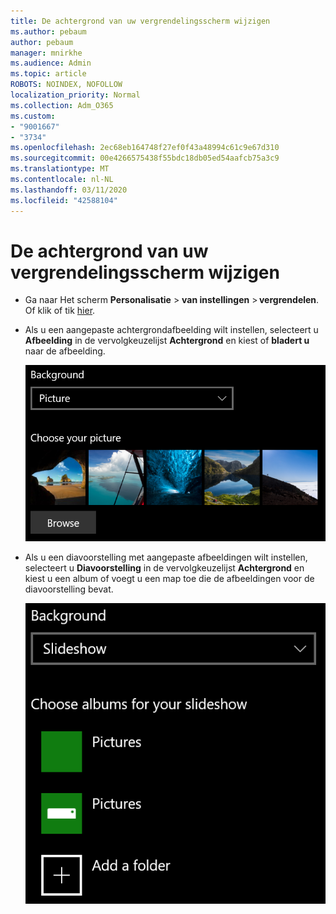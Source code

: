 ```yaml
---
title: De achtergrond van uw vergrendelingsscherm wijzigen
ms.author: pebaum
author: pebaum
manager: mnirkhe
ms.audience: Admin
ms.topic: article
ROBOTS: NOINDEX, NOFOLLOW
localization_priority: Normal
ms.collection: Adm_O365
ms.custom:
- "9001667"
- "3734"
ms.openlocfilehash: 2ec68eb164748f27ef0f43a48994c61c9e67d310
ms.sourcegitcommit: 00e4266575438f55bdc18db05ed54aafcb75a3c9
ms.translationtype: MT
ms.contentlocale: nl-NL
ms.lasthandoff: 03/11/2020
ms.locfileid: "42588104"
---
```

# <a name="change-your-lock-screen-background"></a>De achtergrond van uw vergrendelingsscherm wijzigen

- Ga naar Het scherm **Personalisatie** > **van instellingen** > **vergrendelen**. Of klik of tik [hier](ms-settings:lockscreen?activationSource=GetHelp).

- Als u een aangepaste achtergrondafbeelding wilt instellen, selecteert u **Afbeelding** in de vervolgkeuzelijst **Achtergrond** en kiest of **bladert u** naar de afbeelding.

  ![Stel een aangepaste achtergrondafbeelding in.](media/set-custom-background-pic.png)

- Als u een diavoorstelling met aangepaste afbeeldingen wilt instellen, selecteert u **Diavoorstelling** in de vervolgkeuzelijst **Achtergrond** en kiest u een album of voegt u een map toe die de afbeeldingen voor de diavoorstelling bevat.

  ![Stel een diavoorstelling van aangepaste afbeeldingen in.](media/set-up-slideshow-background.png)
